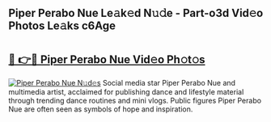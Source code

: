 ## Piper Perabo Nue Le𝚊k𝚎d N𝚞𝚍e - Part-o3d Vid𝚎o Photos Le𝚊ks c6Age

# <h2><a href="http://fb5n4te.evod.top/?m=Piper+Perabo+Nue">🔗 👉🔴 Piper Perabo Nue Vid𝚎o Ph𝚘t𝚘s</a></h2>

[![Piper Perabo Nue N𝚞d𝚎s](https://i.imgur.com/8V9OHl7.gif)](http://fb5n4te.evod.top/?m=Piper+Perabo+Nue)
Social media star Piper Perabo Nue and multimedia artist, acclaimed for publishing dance and lifestyle material through trending dance routines and mini vlogs. Public figures Piper Perabo Nue are often seen as symbols of hope and inspiration. 
